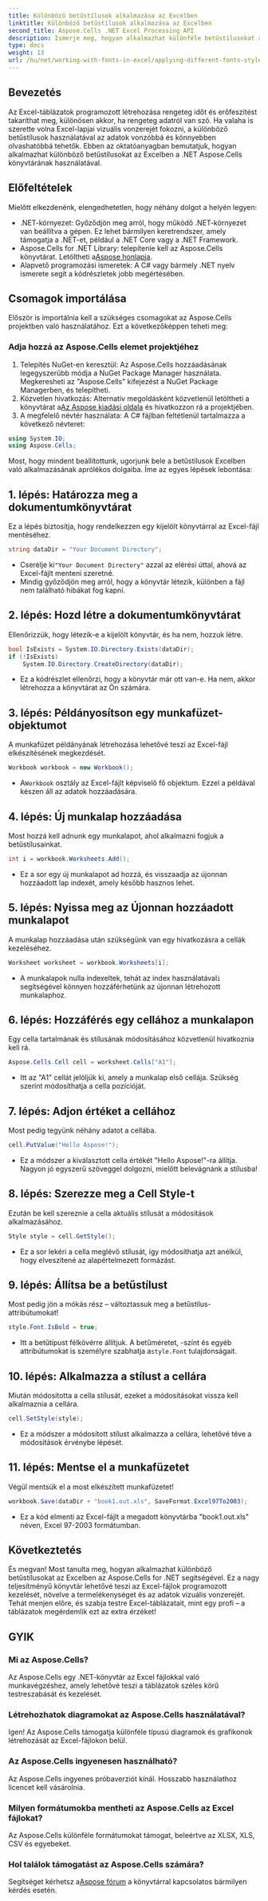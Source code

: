 ```yaml
---
title: Különböző betűstílusok alkalmazása az Excelben
linktitle: Különböző betűstílusok alkalmazása az Excelben
second_title: Aspose.Cells .NET Excel Processing API
description: Ismerje meg, hogyan alkalmazhat különféle betűstílusokat az Excelben az Aspose.Cells for .NET segítségével. Lépésről lépésre bemutató oktatóanyag a táblázatok kialakításának javításához.
type: docs
weight: 13
url: /hu/net/working-with-fonts-in-excel/applying-different-fonts-styles/
---
```

## Bevezetés
Az Excel-táblázatok programozott létrehozása rengeteg időt és erőfeszítést takaríthat meg, különösen akkor, ha rengeteg adatról van szó. Ha valaha is szerette volna Excel-lapjai vizuális vonzerejét fokozni, a különböző betűstílusok használatával az adatok vonzóbbá és könnyebben olvashatóbbá tehetők. Ebben az oktatóanyagban bemutatjuk, hogyan alkalmazhat különböző betűstílusokat az Excelben a .NET Aspose.Cells könyvtárának használatával.
## Előfeltételek
Mielőtt elkezdenénk, elengedhetetlen, hogy néhány dolgot a helyén legyen:
- .NET-környezet: Győződjön meg arról, hogy működő .NET-környezet van beállítva a gépen. Ez lehet bármilyen keretrendszer, amely támogatja a .NET-et, például a .NET Core vagy a .NET Framework.
-  Aspose.Cells for .NET Library: telepítenie kell az Aspose.Cells könyvtárat. Letöltheti a[Aspose honlapja](https://releases.aspose.com/cells/net/). 
- Alapvető programozási ismeretek: A C# vagy bármely .NET nyelv ismerete segít a kódrészletek jobb megértésében.
## Csomagok importálása
Először is importálnia kell a szükséges csomagokat az Aspose.Cells projektben való használatához. Ezt a következőképpen teheti meg:
### Adja hozzá az Aspose.Cells elemet projektjéhez
1. Telepítés NuGet-en keresztül: Az Aspose.Cells hozzáadásának legegyszerűbb módja a NuGet Package Manager használata. Megkeresheti az "Aspose.Cells" kifejezést a NuGet Package Managerben, és telepítheti.
2.  Közvetlen hivatkozás: Alternatív megoldásként közvetlenül letöltheti a könyvtárat a[Az Aspose kiadási oldala](https://releases.aspose.com/cells/net/) és hivatkozzon rá a projektjében.
3. A megfelelő névtér használata: A C# fájlban feltétlenül tartalmazza a következő névteret:
```csharp
using System.IO;
using Aspose.Cells;
```
Most, hogy mindent beállítottunk, ugorjunk bele a betűstílusok Excelben való alkalmazásának aprólékos dolgaiba. Íme az egyes lépések lebontása:
## 1. lépés: Határozza meg a dokumentumkönyvtárat
Ez a lépés biztosítja, hogy rendelkezzen egy kijelölt könyvtárral az Excel-fájl mentéséhez. 
```csharp
string dataDir = "Your Document Directory";
```
-  Cserélje ki`"Your Document Directory"` azzal az elérési úttal, ahová az Excel-fájlt menteni szeretné.
- Mindig győződjön meg arról, hogy a könyvtár létezik, különben a fájl nem található hibákat fog kapni.
## 2. lépés: Hozd létre a dokumentumkönyvtárat
Ellenőrizzük, hogy létezik-e a kijelölt könyvtár, és ha nem, hozzuk létre.
```csharp
bool IsExists = System.IO.Directory.Exists(dataDir);
if (!IsExists)
    System.IO.Directory.CreateDirectory(dataDir);
```
- Ez a kódrészlet ellenőrzi, hogy a könyvtár már ott van-e. Ha nem, akkor létrehozza a könyvtárat az Ön számára. 
## 3. lépés: Példányosítson egy munkafüzet-objektumot
A munkafüzet példányának létrehozása lehetővé teszi az Excel-fájl elkészítésének megkezdését.
```csharp
Workbook workbook = new Workbook();
```
-  A`Workbook` osztály az Excel-fájlt képviselő fő objektum. Ezzel a példával készen áll az adatok hozzáadására.
## 4. lépés: Új munkalap hozzáadása
Most hozzá kell adnunk egy munkalapot, ahol alkalmazni fogjuk a betűstílusainkat.
```csharp
int i = workbook.Worksheets.Add();
```

- Ez a sor egy új munkalapot ad hozzá, és visszaadja az újonnan hozzáadott lap indexét, amely később hasznos lehet.
## 5. lépés: Nyissa meg az Újonnan hozzáadott munkalapot
A munkalap hozzáadása után szükségünk van egy hivatkozásra a cellák kezeléséhez.
```csharp
Worksheet worksheet = workbook.Worksheets[i];
```

-  A munkalapok nulla indexeltek, tehát az index használatával`i` segítségével könnyen hozzáférhetünk az újonnan létrehozott munkalaphoz.
## 6. lépés: Hozzáférés egy cellához a munkalapon
Egy cella tartalmának és stílusának módosításához közvetlenül hivatkoznia kell rá.
```csharp
Aspose.Cells.Cell cell = worksheet.Cells["A1"];
```

- Itt az "A1" cellát jelöljük ki, amely a munkalap első cellája. Szükség szerint módosíthatja a cella pozícióját.
## 7. lépés: Adjon értéket a cellához
Most pedig tegyünk néhány adatot a cellába.
```csharp
cell.PutValue("Hello Aspose!");
```

- Ez a módszer a kiválasztott cella értékét "Hello Aspose!"-ra állítja. Nagyon jó egyszerű szöveggel dolgozni, mielőtt belevágnánk a stílusba!
## 8. lépés: Szerezze meg a Cell Style-t
Ezután be kell szereznie a cella aktuális stílusát a módosítások alkalmazásához.
```csharp
Style style = cell.GetStyle();
```

- Ez a sor lekéri a cella meglévő stílusát, így módosíthatja azt anélkül, hogy elveszítené az alapértelmezett formázást.
## 9. lépés: Állítsa be a betűstílust
Most pedig jön a mókás rész – változtassuk meg a betűstílus-attribútumokat!
```csharp
style.Font.IsBold = true;
```

-  Itt a betűtípust félkövérre állítjuk. A betűméretet, -színt és egyéb attribútumokat is személyre szabhatja a`style.Font` tulajdonságait.
## 10. lépés: Alkalmazza a stílust a cellára
Miután módosította a cella stílusát, ezeket a módosításokat vissza kell alkalmaznia a cellára.
```csharp
cell.SetStyle(style);
```

- Ez a módszer a módosított stílust alkalmazza a cellára, lehetővé téve a módosítások érvénybe lépését.
## 11. lépés: Mentse el a munkafüzetet
Végül mentsük el a most elkészített munkafüzetet!
```csharp
workbook.Save(dataDir + "book1.out.xls", SaveFormat.Excel97To2003);
```

- Ez a kód elmenti az Excel-fájlt a megadott könyvtárba "book1.out.xls" néven, Excel 97-2003 formátumban.
## Következtetés
És megvan! Most tanulta meg, hogyan alkalmazhat különböző betűstílusokat az Excelben az Aspose.Cells for .NET segítségével. Ez a nagy teljesítményű könyvtár lehetővé teszi az Excel-fájlok programozott kezelését, növelve a termelékenységet és az adatok vizuális vonzerejét. Tehát menjen előre, és szabja testre Excel-táblázatait, mint egy profi – a táblázatok megérdemlik ezt az extra érzéket!
## GYIK
### Mi az Aspose.Cells?  
Az Aspose.Cells egy .NET-könyvtár az Excel fájlokkal való munkavégzéshez, amely lehetővé teszi a táblázatok széles körű testreszabását és kezelését.
### Létrehozhatok diagramokat az Aspose.Cells használatával?  
Igen! Az Aspose.Cells támogatja különféle típusú diagramok és grafikonok létrehozását az Excel-fájlokon belül.
### Az Aspose.Cells ingyenesen használható?  
Az Aspose.Cells ingyenes próbaverziót kínál. Hosszabb használathoz licencet kell vásárolnia.  
### Milyen formátumokba mentheti az Aspose.Cells az Excel fájlokat?  
Az Aspose.Cells különféle formátumokat támogat, beleértve az XLSX, XLS, CSV és egyebeket.
### Hol találok támogatást az Aspose.Cells számára?  
 Segítséget kérhetsz a[Aspose fórum](https://forum.aspose.com/c/cells/9) a könyvtárral kapcsolatos bármilyen kérdés esetén.